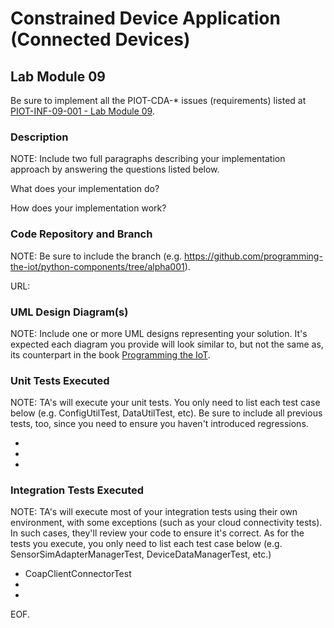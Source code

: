# Constrained Device Application (Connected Devices)

## Lab Module 09

Be sure to implement all the PIOT-CDA-* issues (requirements) listed at [PIOT-INF-09-001 - Lab Module 09](https://github.com/orgs/programming-the-iot/projects/1#column-10488503).

### Description

NOTE: Include two full paragraphs describing your implementation approach by answering the questions listed below.

What does your implementation do? 

How does your implementation work?

### Code Repository and Branch

NOTE: Be sure to include the branch (e.g. https://github.com/programming-the-iot/python-components/tree/alpha001).

URL: 

### UML Design Diagram(s)

NOTE: Include one or more UML designs representing your solution. It's expected each
diagram you provide will look similar to, but not the same as, its counterpart in the
book [Programming the IoT](https://learning.oreilly.com/library/view/programming-the-internet/9781492081401/).


### Unit Tests Executed

NOTE: TA's will execute your unit tests. You only need to list each test case below
(e.g. ConfigUtilTest, DataUtilTest, etc). Be sure to include all previous tests, too,
since you need to ensure you haven't introduced regressions.

- 
- 
- 

### Integration Tests Executed

NOTE: TA's will execute most of your integration tests using their own environment, with
some exceptions (such as your cloud connectivity tests). In such cases, they'll review
your code to ensure it's correct. As for the tests you execute, you only need to list each
test case below (e.g. SensorSimAdapterManagerTest, DeviceDataManagerTest, etc.)

- CoapClientConnectorTest
- 
- 

EOF.
